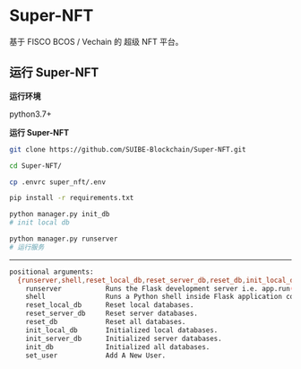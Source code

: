 # Super-NFT
基于 FISCO BCOS / Vechain 的 超级 NFT 平台。 



## 运行 Super-NFT

**运行环境**

python3.7+

**运行 Super-NFT**

~~~bash
git clone https://github.com/SUIBE-Blockchain/Super-NFT.git

cd Super-NFT/

cp .envrc super_nft/.env

pip install -r requirements.txt

python manager.py init_db
# init local db

python manager.py runserver 
# 运行服务
~~~
-----------------


~~~bash
positional arguments:
  {runserver,shell,reset_local_db,reset_server_db,reset_db,init_local_db,init_server_db,init_db,set_user}
    runserver           Runs the Flask development server i.e. app.run()
    shell               Runs a Python shell inside Flask application context.
    reset_local_db      Reset local databases.
    reset_server_db     Reset server databases.
    reset_db            Reset all databases.
    init_local_db       Initialized local databases.
    init_server_db      Initialized server databases.
    init_db             Initialized all databases.
    set_user            Add A New User.
~~~